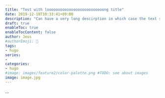 ```yaml
---
title: "Test with loooooooooooooooooooooooooong title"
date: 2019-12-18T10:33:41+09:00
description: "Can have a very long descirption in which case the text should be cut before the end as we don't want the whole page to be messed up because of a long descirption. It can be annoying and ruiin the layout, even if it should not happen."
draft: true
enableToc: true
enableTocContent: false
author: Jeus
#authorEmoji: 🎅
tags:
- hugo
series:
-
categories:
- hugo
#image: images/feature2/color-palette.png #TODO: see about images
image: image.jpg
---
```


...
